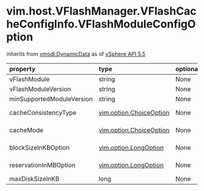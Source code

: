 vim.host.VFlashManager.VFlashCacheConfigInfo.VFlashModuleConfigOption
=====================================================================
inherits from [vmodl.DynamicData](docs/vmodl.DynamicData.md)
as of [vSphere API 5.5](vim.version.md#vim.version.version9)




| property | type | optional | priv | desc |
|:---------|:-----|:---------|:-----|:-----|
| vFlashModule | string | None | None | Name of the vFlash module |
| vFlashModuleVersion | string | None | None | Version of the vFlash module |
| minSupportedModuleVersion | string | None | None | Minimum supported version |
| cacheConsistencyType | [vim.option.ChoiceOption](vim.option.ChoiceOption.md "vim.option.ChoiceOption") | None | None | Cache data consistency types.   See <a href="vim.vm.device.VirtualDisk.VFlashCacheConfigInfo.CacheConsistencyType.md">VirtualDiskVFlashCacheConfigInfoCacheConsistencyType</a> |
| cacheMode | [vim.option.ChoiceOption](vim.option.ChoiceOption.md "vim.option.ChoiceOption") | None | None | Cache modes.   See <a href="vim.vm.device.VirtualDisk.VFlashCacheConfigInfo.CacheMode.md">VirtualDiskVFlashCacheConfigInfoCacheMode</a> |
| blockSizeInKBOption | [vim.option.LongOption](vim.option.LongOption.md "vim.option.LongOption") | None | None | blockSizeInKBOption defines a range of virtual disk cache block size. |
| reservationInMBOption | [vim.option.LongOption](vim.option.LongOption.md "vim.option.LongOption") | None | None | reservationInMBOption defines a range of virtual disk cache size. |
| maxDiskSizeInKB | long | None | None | Maximal size of virtual disk supported in kilobytes. |


